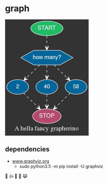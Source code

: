 # graph

<a href="basic_graph">
  <img src="basic_graph/img/g1.png"></img>
</a>

## dependencies
- www.graphviz.org
  - sudo python3.5 -m pip install -U graphviz

:poop: :+1: :100: :eyes: :joy_cat:
